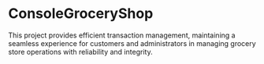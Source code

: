 # ConsoleGroceryShop
This project provides efficient transaction management, maintaining a seamless experience for customers and administrators in managing grocery store operations with reliability and integrity.
